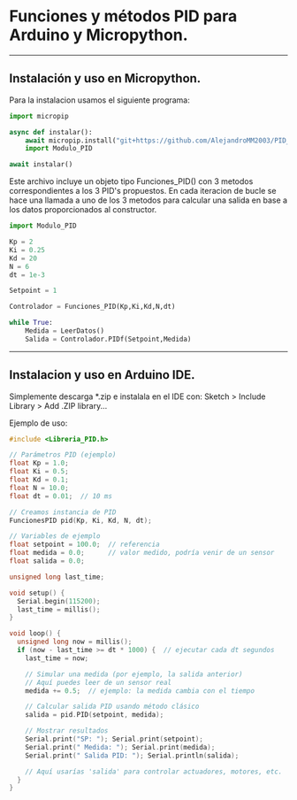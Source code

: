 # Funciones y métodos PID para Arduino y Micropython.
---
## Instalación y uso en Micropython.
Para la instalacion usamos el siguiente programa:
```python
import micropip

async def instalar():
    await micropip.install("git+https://github.com/AlejandroMM2003/PID_TC.git@main#subdirectory=python")
    import Modulo_PID

await instalar()
```
Este archivo incluye un objeto tipo Funciones_PID() con 3 metodos correspondientes a los 3 PID's propuestos.
En cada iteracion de bucle se hace una llamada a uno de los 3 metodos para calcular una salida en base a los datos proporcionados al constructor.
```python
import Modulo_PID

Kp = 2
Ki = 0.25
Kd = 20
N = 6
dt = 1e-3

Setpoint = 1

Controlador = Funciones_PID(Kp,Ki,Kd,N,dt)

while True:
    Medida = LeerDatos()
    Salida = Controlador.PIDf(Setpoint,Medida)
```
---
## Instalacion y uso en Arduino IDE.
Simplemente descarga *.zip e instalala en el IDE con: Sketch > Include Library > Add .ZIP library...

Ejemplo de uso:
```cpp
#include <Libreria_PID.h>

// Parámetros PID (ejemplo)
float Kp = 1.0;
float Ki = 0.5;
float Kd = 0.1;
float N = 10.0;
float dt = 0.01;  // 10 ms

// Creamos instancia de PID
FuncionesPID pid(Kp, Ki, Kd, N, dt);

// Variables de ejemplo
float setpoint = 100.0;  // referencia
float medida = 0.0;      // valor medido, podría venir de un sensor
float salida = 0.0;

unsigned long last_time;

void setup() {
  Serial.begin(115200);
  last_time = millis();
}

void loop() {
  unsigned long now = millis();
  if (now - last_time >= dt * 1000) {  // ejecutar cada dt segundos
    last_time = now;

    // Simular una medida (por ejemplo, la salida anterior)
    // Aquí puedes leer de un sensor real
    medida += 0.5;  // ejemplo: la medida cambia con el tiempo

    // Calcular salida PID usando método clásico
    salida = pid.PID(setpoint, medida);

    // Mostrar resultados
    Serial.print("SP: "); Serial.print(setpoint);
    Serial.print(" Medida: "); Serial.print(medida);
    Serial.print(" Salida PID: "); Serial.println(salida);

    // Aquí usarías 'salida' para controlar actuadores, motores, etc.
  }
}

```
